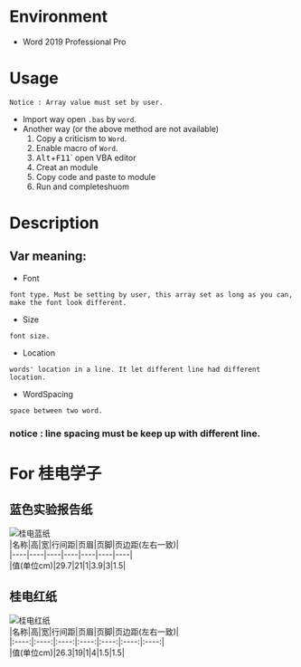 # Environment
- Word 2019 Professional Pro

# Usage
    Notice : Array value must set by user. 
- Import way
    open `.bas` by `word`.
- Another way (or the above method are not available)
    1. Copy a criticism to `Word`.
    2. Enable macro of `Word`.
    3. <kbd>Alt</kbd>+<kbd>F11</kbd>` open VBA editor
    4. Creat an module
    5. Copy code and paste to module
    6. Run and completeshuom 


# Description
## Var meaning:
- Font
```
font type. Must be setting by user, this array set as long as you can, make the font look different.
```
- Size
```
font size.
```
- Location
```
words' location in a line. It let different line had different location.
```
- WordSpacing 
```
space between two word.
```
### notice : line spacing must be keep up with different line.

# For 桂电学子
## 蓝色实验报告纸
![桂电蓝纸](img/blue.png)  
|名称|高|宽|行间距|页眉|页脚|页边距(左右一致)|   
|----|----|----|----|----|----|----|  
|值(单位cm)|29.7|21|1|3.9|3|1.5|  

## 桂电红纸
![桂电红纸](img/red.png)  
|名称|高|宽|行间距|页眉|页脚|页边距(左右一致)|   
|:----:|:----:|:----:|:----:|:----:|:----:|:----:|  
|值(单位cm)|26.3|19|1|4|1.5|1.5|  

